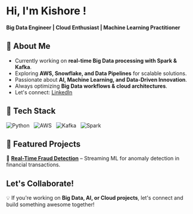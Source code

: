 # Hi, I'm Kishore !  
**Big Data Engineer | Cloud Enthusiast | Machine Learning Practitioner**  

## 📌 About Me  
-  Currently working on **real-time Big Data processing with Spark & Kafka**.  
-  Exploring **AWS, Snowflake, and Data Pipelines** for scalable solutions.  
-  Passionate about **AI, Machine Learning, and Data-Driven Innovation**.  
-  Always optimizing **Big Data workflows & cloud architectures**.  
-  Let's connect: [LinkedIn](your-linkedin-url)  

## 🔧 Tech Stack  
![Python](https://img.shields.io/badge/Python-3776AB?style=for-the-badge&logo=python&logoColor=white)  
![AWS](https://img.shields.io/badge/AWS-232F3E?style=for-the-badge&logo=amazon-aws&logoColor=white)  
![Kafka](https://img.shields.io/badge/Apache_Kafka-231F20?style=for-the-badge&logo=apache-kafka&logoColor=white)  
![Spark](https://img.shields.io/badge/Apache_Spark-E25A1C?style=for-the-badge&logo=apachespark&logoColor=white)  

## 📂 Featured Projects  
🔹 **[Real-Time Fraud Detection](https://github.com/Kishore-Kumar-B/fraud-detection)** – Streaming ML for anomaly detection in financial transactions.  


##  Let's Collaborate!  
💡 If you're working on **Big Data, AI, or Cloud projects**, let's connect and build something awesome together!  


